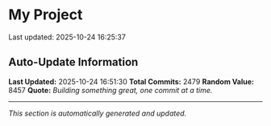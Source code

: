 # My Project


Last updated: 2025-10-24 16:25:37






















































































































































































































































































































































































































































































































































































































































































































































































































































































































































































































































































































































































































































































































































































































































































































































































































































































































































































































































































































































































































































































































































































































































































































































































































































































































































































































































































































































































































































































































































































## Auto-Update Information

**Last Updated:** 2025-10-24 16:51:30
**Total Commits:** 2479
**Random Value:** 8457
**Quote:** _Building something great, one commit at a time._

---
_This section is automatically generated and updated._